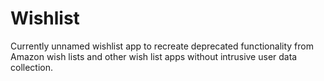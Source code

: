# Wishlist
Currently unnamed wishlist app to recreate deprecated functionality from Amazon wish lists and other wish list apps without intrusive user data collection.
